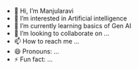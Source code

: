 - 👋 Hi, I’m Manjularavi
- 👀 I’m interested in Artificial intelligence
- 🌱 I’m currently learning basics of Gen AI
- 💞️ I’m looking to collaborate on ...
- 📫 How to reach me ...
- 😄 Pronouns: ...
- ⚡ Fun fact: ...

<!---
Sugunaravi/Sugunaravi is a ✨ special ✨ repository because its `README.md` (this file) appears on your GitHub profile.
You can click the Preview link to take a look at your changes.
--->

